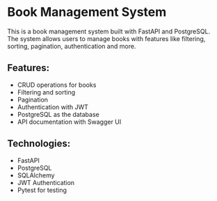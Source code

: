 # Book Management System

This is a book management system built with FastAPI and PostgreSQL.  
The system allows users to manage books with features like filtering, sorting, pagination, authentication and more.  

## Features:
- CRUD operations for books
- Filtering and sorting
- Pagination
- Authentication with JWT
- PostgreSQL as the database
- API documentation with Swagger UI

## Technologies:
- FastAPI
- PostgreSQL
- SQLAlchemy
- JWT Authentication
- Pytest for testing


